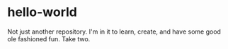 # hello-world

Not just another repository. I'm in it to learn, create, and have some good ole fashioned fun. Take two.
